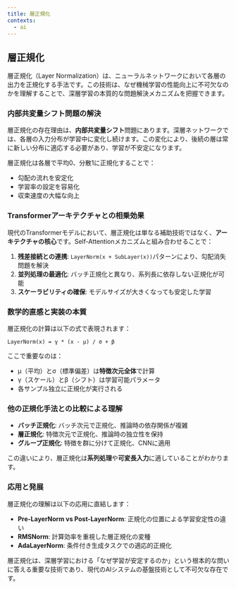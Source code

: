 ```yaml
---
title: 層正規化
contexts:
  - ai
---
```


<Context name="ai">

## 層正規化

層正規化（Layer Normalization）は、ニューラルネットワークにおいて各層の出力を正規化する手法です。この技術は、なぜ機械学習の性能向上に不可欠なのかを理解することで、深層学習の本質的な問題解決メカニズムを把握できます。

### 内部共変量シフト問題の解決

層正規化の存在理由は、**内部共変量シフト**問題にあります。深層ネットワークでは、各層の入力分布が学習中に変化し続けます。この変化により、後続の層は常に新しい分布に適応する必要があり、学習が不安定になります。

層正規化は各層で平均0、分散1に正規化することで：
- 勾配の流れを安定化
- 学習率の設定を容易化
- 収束速度の大幅な向上

### Transformerアーキテクチャとの相乗効果

現代のTransformerモデルにおいて、層正規化は単なる補助技術ではなく、**アーキテクチャの核心**です。Self-Attentionメカニズムと組み合わせることで：

1. **残差接続との連携**: `LayerNorm(x + SubLayer(x))`パターンにより、勾配消失問題を解決
2. **並列処理の最適化**: バッチ正規化と異なり、系列長に依存しない正規化が可能
3. **スケーラビリティの確保**: モデルサイズが大きくなっても安定した学習

### 数学的直感と実装の本質

層正規化の計算は以下の式で表現されます：

```
LayerNorm(x) = γ * (x - μ) / σ + β
```

ここで重要なのは：
- μ（平均）とσ（標準偏差）は**特徴次元全体**で計算
- γ（スケール）とβ（シフト）は学習可能パラメータ
- 各サンプル独立に正規化が実行される

### 他の正規化手法との比較による理解

- **バッチ正規化**: バッチ次元で正規化、推論時の依存関係が複雑
- **層正規化**: 特徴次元で正規化、推論時の独立性を保持
- **グループ正規化**: 特徴を群に分けて正規化、CNNに適用

この違いにより、層正規化は**系列処理**や**可変長入力**に適していることがわかります。

### 応用と発展

層正規化の理解は以下の応用に直結します：
- **Pre-LayerNorm vs Post-LayerNorm**: 正規化の位置による学習安定性の違い
- **RMSNorm**: 計算効率を重視した層正規化の変種
- **AdaLayerNorm**: 条件付き生成タスクでの適応的正規化

層正規化は、深層学習における「なぜ学習が安定するのか」という根本的な問いに答える重要な技術であり、現代のAIシステムの基盤技術として不可欠な存在です。

</Context>
